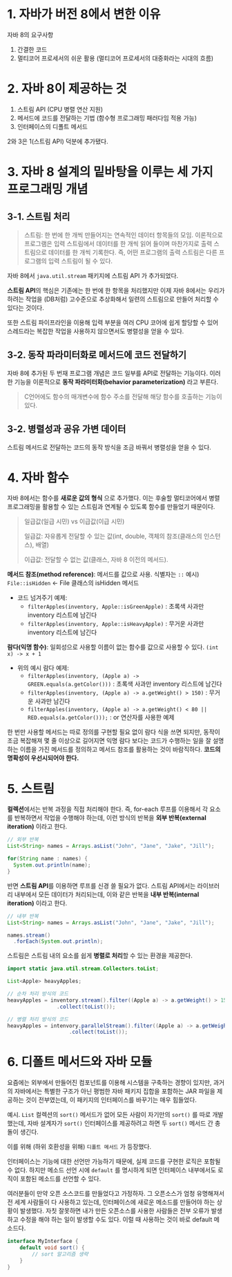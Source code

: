 # 1. 자바가 버전 8에서 변한 이유

자바 8의 요구사항

1. 간결한 코드
2. 멀티코어 프로세서의 쉬운 활용 (멀티코어 프로세서의 대중화라는 시대의 흐름)

# 2. 자바 8이 제공하는 것

1. 스트림 API (CPU 병렬 연산 지원)
2. 메서드에 코드를 전달하는 기법 (함수형 프로그래밍 패러다임 적용 가능)
3. 인터페이스의 디폴트 메서드

2와 3은 1(스트림 API) 덕분에 추가됐다.

# 3. 자바 8 설계의 밑바탕을 이루는 세 가지 프로그래밍 개념

## 3-1. 스트림 처리

> 스트림: 한 번에 한 개씩 만들어지는 연속적인 데이터 항목들의 모임. 이론적으로 프로그램은 입력 스트림에서 데이터를 한 개씩 읽어 들이며 마찬가지로 출력 스트림으로 데이터를 한 개씩 기록한다. 즉, 어떤 프로그램의 출력 스트림은 다른 프로그램의 입력 스트림이 될 수 있다.

자바 8에서 `java.util.stream` 패키지에 스트림 API 가 추가되었다.

**스트림 API**의 핵심은 기존에는 한 번에 한 항목을 처리했지만 이제 자바 8에서는 우리가 하려는 작업을 (DB처럼) 고수준으로 추상화해서 일련의 스트림으로 만들어 처리할 수 있다는 것이다.

또한 스트림 파이프라인을 이용해 입력 부분을 여러 CPU 코어에 쉽게 할당할 수 있어 스레드라는 복잡한 작업을 사용하지 않으면서도 병렬성을 얻을 수 있다.

## 3-2. 동작 파라미터화로 메서드에 코드 전달하기

자바 8에 추가된 두 번재 프로그램 개념은 코드 일부를 API로 전달하는 기능이다. 이러한 기능을 이론적으로 **동작 파라미터화(behavior parameterization)** 라고 부른다.

> C언어에도 함수의 매개변수에 함수 주소를 전달해 해당 함수를 호출하는 기능이 있다.

## 3-2. 병렬성과 공유 가변 데이터

스트림 메서드로 전달하는 코드의 동작 방식을 조금 바꿔서 병렬성을 얻을 수 있다.

# 4. 자바 함수

자바 8에서는 함수를 **새로운 값의 형식** 으로 추가했다. 이는 후술할 멀티코어에서 병렬 프로그래밍을 활용할 수 있는 스트림과 연계될 수 있도록 함수를 만들었기 때문이다.

> 일급값(일급 시민) vs 이급값(이급 시민)
>
> 일급값: 자유롭게 전달할 수 있는 값(int, double, 객체의 참조(클래스의 인스턴스), 배열)
>
> 이급값: 전달할 수 없는 값(클래스, 자바 8 이전의 메서드).

**메서드 참조(method reference)**: 메서드를 값으로 사용. 식별자는 `::` 예시) `File::isHidden` <- File 클래스의 isHidden 메서드

- 코드 넘겨주기 예제:
  - `filterApples(inventory, Apple::isGreenApple)` : 초록색 사과만 inventory 리스트에 남긴다
  - `filterApples(inventory, Apple::isHeavyApple)` : 무거운 사과만 inventory 리스트에 남긴다

**람다(익명 함수)**: 일회성으로 사용할 이름이 없는 함수를 값으로 사용할 수 있다. `(int x) -> x + 1`

- 위의 예시 람다 예제:
  - `filterApples(inventory, (Apple a) -> GREEN.equals(a.getColor()))` : 초록색 사과만 inventory 리스트에 남긴다
  - `filterApples(inventory, (Apple a) -> a.getWeight() > 150)` : 무거운 사과만 남긴다
  - `filterApples(inventory, (Apple a) -> a.getWeight() < 80 || RED.equals(a.getColor()));` : or 연산자를 사용한 예제

한 번만 사용할 메서드는 따로 정의를 구현할 필요 없이 람다 식을 쓰면 되지만, 동작이 조금 복잡해져 몇 줄 이상으로 길어지면 익명 람다 보다는 코드가 수행하는 일을 잘 설명하는 이름을 가진 메서드를 정의하고 메서드 참조를 활용하는 것이 바람직하다. **코드의 명확성이 우선시되어야 한다.**

# 5. 스트림

**컬렉션**에서는 반복 과정을 직접 처리해야 한다. 즉, for-each 루프를 이용해서 각 요소를 반복하면서 작업을 수행해야 하는데, 이런 방식의 반복을 **외부 반복(external iteration)** 이라고 한다.

```java
// 외부 반복
List<String> names = Arrays.asList("John", "Jane", "Jake", "Jill");

for(String name : names) {
  System.out.println(name);
}
```


반면 **스트림 API**를 이용하면 루프를 신경 쓸 필요가 없다. 스트림 API에서는 라이브러리 내부에서 모든 데이터가 처리되는데, 이와 같은 반복을 **내부 반복(internal iteration)** 이라고 한다.

```java
// 내부 반복
List<String> names = Arrays.asList("John", "Jane", "Jake", "Jill");

names.stream()
  .forEach(System.out.println);
```


스트림은 스트림 내의 요소를 쉽게 **병렬로 처리**할 수 있는 환경을 제공한다.

```java
import static java.util.stream.Collectors.toList;

List<Apple> heavyApples;

// 순차 처리 방식의 코드
heavyApples = inventory.stream().filter((Apple a) -> a.getWeight() > 150)
				.collect(toList());

// 병렬 처리 방식의 코드
heavyApples = intenvory.parallelStream().filter((Apple a) -> a.getWeight() > 150)
					.collect(toList());
```


# 6. 디폴트 메서드와 자바 모듈

요즘에는 외부에서 만들어진 컴포넌트를 이용해 시스템을 구축하는 경향이 있지만, 과거의 자바에서는 특별한 구조가 아닌 평범한 자바 패키지 집합을 포함하는 JAR 파일을 제공하는 것이 전부였는데, 이 패키지의 인터페이스를 바꾸기는 매우 힘들었다.

예시. `List` 컬렉션의 `sort()` 메서드가 없어 모든 사람이 자기만의 `sort()` 를 따로 개발했는데, 자바 설계자가 `sort()` 인터페이스를 제공하려고 하면 두 `sort()` 메서드 간 충돌이 생긴다.

이를 위해 (하위 호환성을 위해) `디폴트 메서드` 가 등장했다.

인터페이스는 기능에 대한 선언만 가능하기 때문에, 실제 코드를 구현한 로직은 포함될 수 없다. 하지만 메소드 선언 시에 `default` 를 명시하게 되면 인터페이스 내부에서도 로직이 포함된 메소드를 선언할 수 있다.

여러분들이 만약 오픈 소스코드를 만들었다고 가정하자. 그 오픈소스가 엄청 유명해져서 전 세계 사람들이 다 사용하고 있는데, 인터페이스에 새로운 메소드를 만들어야 하는 상황이 발생했다. 자칫 잘못하면 내가 만든 오픈소스를 사용한 사람들은 전부 오류가 발생하고 수정을 해야 하는 일이 발생할 수도 있다. 이럴 때 사용하는 것이 바로 default 메소드다.

```java
interface MyInterface {
	default void sort() {
		// sort 알고리즘 생략
	}
}
```
